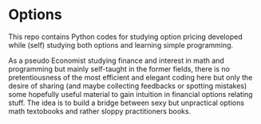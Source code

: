 # Options
This repo contains Python codes for studying option pricing developed while (self) studying both options and learning simple programming.

As a pseudo Economist studying finance and interest in math and programming but mainly self-taught in the former fields, there is no pretentiousness of the most efficient and elegant coding here but only the desire of sharing (and maybe collecting feedbacks or spotting mistakes) some hopefully useful material to gain intuition in financial options relating stuff. The idea is to build a bridge between sexy but unpractical options math textobooks and rather sloppy practitioners books.
